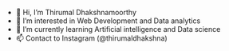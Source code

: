 - 👋 Hi, I’m Thirumal Dhakshnamoorthy
- 👀 I’m interested in Web Development and Data analytics
- 🌱 I’m currently learning Artificial intelligence and Data science 
- 📫 Contact to Instagram (@thirumaldhakshna)

<!---
thirumaldhakshna/thirumaldhakshna is a ✨ special ✨ repository because its `README.md` (this file) appears on your GitHub profile.
You can click the Preview link to take a look at your changes.
--->
